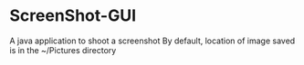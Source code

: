 # ScreenShot-GUI
A java application to shoot a screenshot
By default, location of image saved is in the ~/Pictures directory
